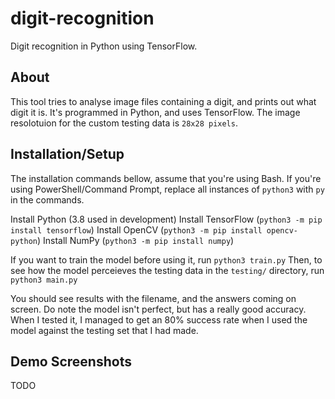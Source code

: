 # digit-recognition
Digit recognition in Python using TensorFlow.

## About
This tool tries to analyse image files containing a digit, and prints out what digit it is.
It's programmed in Python, and uses TensorFlow.
The image resolotuion for the custom testing data is `28x28 pixels`.

## Installation/Setup
The installation commands bellow, assume that you're using Bash. If you're using PowerShell/Command Prompt, replace all instances of `python3` with `py` in the commands.

Install Python (3.8 used in development)
Install TensorFlow (`python3 -m pip install tensorflow`)
Install OpenCV (`python3 -m pip install opencv-python`)
Install NumPy (`python3 -m pip install numpy`)

If you want to train the model before using it, run `python3 train.py`
Then, to see how the model perceieves the testing data in the `testing/` directory, run `python3 main.py`

You should see results with the filename, and the answers coming on screen.
Do note the model isn't perfect, but has a really good accuracy. When I tested it, I managed to get an 80% success rate when I used the model 
against the testing set that I had made.

## Demo Screenshots
TODO

